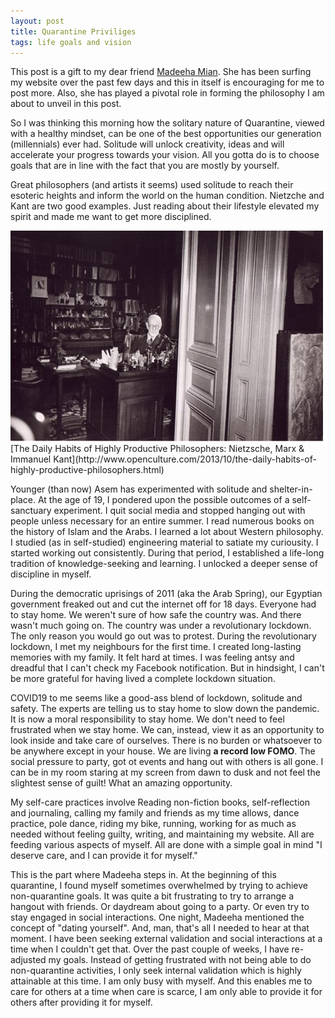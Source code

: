 ```yaml
---
layout: post
title: Quarantine Priviliges
tags: life goals and vision
---
```


This post is a gift to my dear friend [Madeeha Mian](https://www.instagram.com/xmadeeha/?hl=en). She has been surfing my website over the past few days and this in itself is encouraging for me to post more. Also, she has played a pivotal role in forming the philosophy I am about to unveil in this post.

So I was thinking this morning how the solitary nature of Quarantine, viewed with a healthy mindset, can be one of the best opportunities our generation (millennials) ever had. Solitude will unlock creativity, ideas and will accelerate your progress towards your vision. All you gotta do is to choose goals that are in line with the fact that you are mostly by yourself.

Great philosophers (and artists it seems) used solitude to reach their esoteric heights and inform the world on the human condition. Nietzche and Kant are two good examples. Just reading about their lifestyle elevated my spirit and made me want to get more disciplined.

<img src="/images/freudoffice.jpg" width="500">
[The Daily Habits of Highly Productive Philosophers: Nietzsche, Marx & Immanuel Kant](http://www.openculture.com/2013/10/the-daily-habits-of-highly-productive-philosophers.html)

Younger (than now) Asem has experimented with solitude and shelter-in-place. At the age of 19, I pondered upon the possible outcomes of a self-sanctuary experiment. I quit social media and stopped hanging out with people unless necessary for an entire summer. I read numerous books on the history of Islam and the Arabs. I learned a lot about Western philosophy. I studied (as in self-studied) engineering material to satiate my curiousity. I started working out consistently. During that period, I established a life-long tradition of knowledge-seeking and learning. I unlocked a deeper sense of discipline in myself. 

During the democratic uprisings of 2011 (aka the Arab Spring), our Egyptian government freaked out and cut the internet off for 18 days. Everyone had to stay home. We weren't sure of how safe the country was. And there wasn't much going on. The country was under a revolutionary lockdown. The only reason you would go out was to protest. During the revolutionary lockdown, I met my neighbours for the first time. I created long-lasting memories with my family. It felt hard at times. I was feeling antsy and dreadful that I can't check my Facebook notification. But in hindsight, I can't be more grateful for having lived a complete lockdown situation. 

COVID19 to me seems like a good-ass blend of lockdown, solitude and safety. The experts are telling us to stay home to slow down the pandemic. It is now a moral responsibility to stay home. We don't need to feel frustrated when we stay home. We can, instead, view it as an opportunity to look inside and take care of ourselves. There is no burden or whatsoever to be anywhere except in your house. We are living __a record low FOMO__. The social pressure to party, got ot events and hang out with others is all gone. I can be in my room staring at my screen from dawn to dusk and not feel the slightest sense of guilt! What an amazing opportunity.

My self-care practices involve Reading non-fiction books, self-reflection and journaling, calling my family and friends as my time allows, dance practice, pole dance, riding my bike, running, working for as much as needed without feeling guilty, writing, and maintaining my website. All are feeding various aspects of myself. All are done with a simple goal in mind "I deserve care, and I can provide it for myself."

This is the part where Madeeha steps in. At the beginning of this quarantine, I found myself sometimes overwhelmed by trying to achieve non-quarantine goals. It was quite a bit frustrating to try to arrange a hangout with friends. Or daydream about going to a party. Or even try to stay engaged in social interactions. One night, Madeeha mentioned the concept of "dating yourself". And, man, that's all I needed to hear at that moment. I have been seeking external validation and social interactions at a time when I couldn't get that. Over the past couple of weeks, I have re-adjusted my goals. Instead of getting frustrated with not being able to do non-quarantine activities, I only seek internal validation which is highly attainable at this time. I am only busy with myself. And this enables me to care for others at a time when care is scarce, I am only able to provide it for others after providing it for myself.